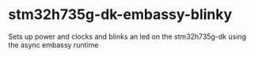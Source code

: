 # stm32h735g-dk-embassy-blinky
Sets up power and clocks and blinks an led on the stm32h735g-dk using the async embassy runtime
